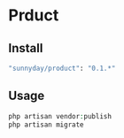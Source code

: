 # Prduct

## Install
``` bash
"sunnyday/product": "0.1.*"
```

## Usage

``` php
php artisan vendor:publish
php artisan migrate
```
